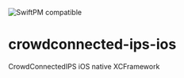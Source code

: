 ![SwiftPM compatible](https://img.shields.io/badge/SwiftPM-compatible-brightgreen.svg)
# crowdconnected-ips-ios
CrowdConnectedIPS iOS native XCFramework
